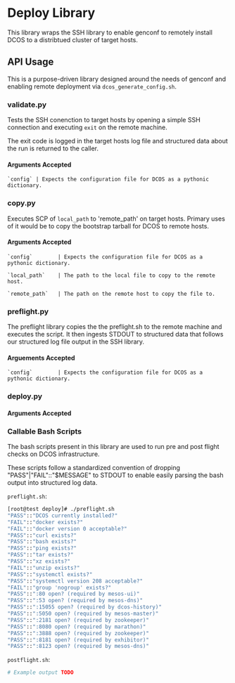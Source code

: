 # Deploy Library
This library wraps the SSH library to enable genconf to remotely install DCOS to a distribtued cluster of target hosts.

## API Usage 
This is a purpose-driven library designed around the needs of genconf and enabling remote deployment via `dcos_generate_config.sh`. 

### validate.py
Tests the SSH conenction to target hosts by opening a simple SSH connection and executing `exit` on the remote machine. 

The exit code is logged in the target hosts log file and structured data about the run is returned to the caller. 

#### Arguments Accepted

```
`config` | Expects the configuration file for DCOS as a pythonic dictionary.
```

### copy.py
Executes SCP of `local_path` to 'remote_path' on target hosts. Primary uses of it would be to copy the bootstrap tarball for DCOS to 
remote hosts.

#### Arguments Accepted

```
`config`        | Expects the configuration file for DCOS as a pythonic dictionary.

`local_path`    | The path to the local file to copy to the remote host.

`remote_path`   | The path on the remote host to copy the file to.
```


### preflight.py
The preflight library copies the the preflight.sh to the remote machine and executes the script. It then ingests STDOUT to structured data 
that follows our structured log file output in the SSH library. 

#### Arguements Accepted

```
`config`        | Expects the configuration file for DCOS as a pythonic dictionary.

```

### deploy.py

#### Arguments Accepted


### Callable Bash Scripts
The bash scripts present in this library are used to run pre and post flight checks on DCOS infrastructure.

These scripts follow a standardized convention of dropping "PASS"|"FAIL"::"$MESSAGE" to STDOUT to enable easily parsing the bash
output into structured log data.

`preflight.sh`:

```bash
[root@test deploy]# ./preflight.sh
"PASS"::"DCOS currently installed?"
"FAIL"::"docker exists?"
"FAIL"::"docker version 0 acceptable?"
"PASS"::"curl exists?"
"PASS"::"bash exists?"
"PASS"::"ping exists?"
"PASS"::"tar exists?"
"PASS"::"xz exists?"
"FAIL"::"unzip exists?"
"PASS"::"systemctl exists?"
"PASS"::"systemctl version 208 acceptable?"
"FAIL"::"group 'nogroup' exists?"
"PASS"::":80 open? (required by mesos-ui)"
"PASS"::":53 open? (required by mesos-dns)"
"PASS"::":15055 open? (required by dcos-history)"
"PASS"::":5050 open? (required by mesos-master)"
"PASS"::":2181 open? (required by zookeeper)"
"PASS"::":8080 open? (required by marathon)"
"PASS"::":3888 open? (required by zookeeper)"
"PASS"::":8181 open? (required by exhibitor)"
"PASS"::":8123 open? (required by mesos-dns)"
```

`postflight.sh`:

```bash
# Example output TODO
```
